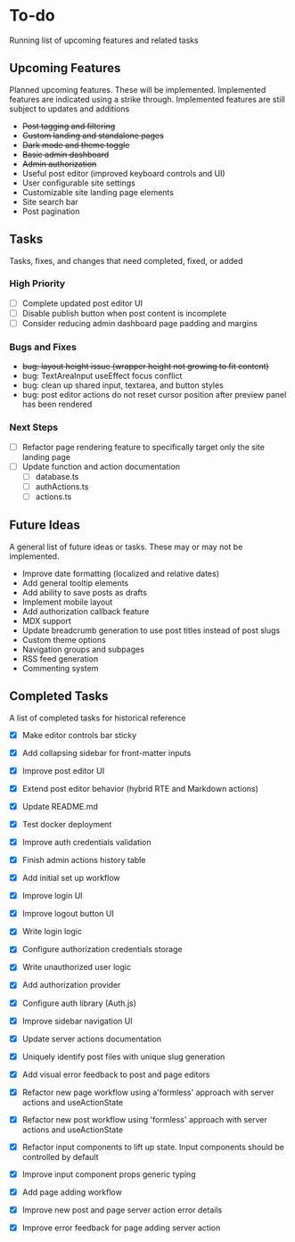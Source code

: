 # To-do

Running list of upcoming features and related tasks

## Upcoming Features

Planned upcoming features. These will be implemented. Implemented features are indicated using a strike through. Implemented features are still subject to updates and additions

- ~~Post tagging and filtering~~
- ~~Custom landing and standalone pages~~
- ~~Dark mode and theme toggle~~
- ~~Basic admin dashboard~~
- ~~Admin authorization~~
- Useful post editor (improved keyboard controls and UI)
- User configurable site settings
- Customizable site landing page elements
- Site search bar
- Post pagination

## Tasks

Tasks, fixes, and changes that need completed, fixed, or added

### High Priority

- [ ] Complete updated post editor UI
- [ ] Disable publish button when post content is incomplete
- [ ] Consider reducing admin dashboard page padding and margins

### Bugs and Fixes

- ~~bug: layout height issue (wrapper height not growing to fit content)~~
- bug: TextAreaInput useEffect focus conflict
- bug: clean up shared input, textarea, and button styles
- bug: post editor actions do not reset cursor position after preview panel has been rendered

### Next Steps

- [ ] Refactor page rendering feature to specifically target only the site landing page
- [ ] Update function and action documentation
  - [ ] database.ts
  - [ ] authActions.ts
  - [ ] actions.ts

## Future Ideas

A general list of future ideas or tasks. These may or may not be implemented.

- Improve date formatting (localized and relative dates)
- Add general tooltip elements
- Add ability to save posts as drafts
- Implement mobile layout
- Add authorization callback feature
- MDX support
- Update breadcrumb generation to use post titles instead of post slugs
- Custom theme options
- Navigation groups and subpages
- RSS feed generation
- Commenting system

## Completed Tasks

A list of completed tasks for historical reference

- [x] Make editor controls bar sticky
- [x] Add collapsing sidebar for front-matter inputs
- [x] Improve post editor UI
- [x] Extend post editor behavior (hybrid RTE and Markdown actions)

- [x] Update README.md
- [x] Test docker deployment
- [x] Improve auth credentials validation
- [x] Finish admin actions history table
- [x] Add initial set up workflow
- [x] Improve login UI
- [x] Improve logout button UI
- [x] Write login logic
- [x] Configure authorization credentials storage
- [x] Write unauthorized user logic
- [x] Add authorization provider
- [x] Configure auth library (Auth.js)
- [x] Improve sidebar navigation UI
- [x] Update server actions documentation
- [x] Uniquely identify post files with unique slug generation
- [x] Add visual error feedback to post and page editors
- [x] Refactor new page workflow using a'formless' approach with server actions and useActionState
- [x] Refactor new post workflow using 'formless' approach with server actions and useActionState
- [x] Refactor input components to lift up state. Input components should be controlled by default
- [x] Improve input component props generic typing
- [x] Add page adding workflow
- [x] Improve new post and page server action error details
- [x] Improve error feedback for page adding server action
